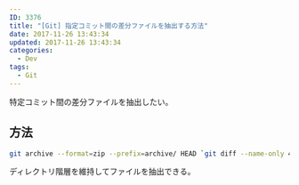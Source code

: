 ```yaml
---
ID: 3376
title: "[Git] 指定コミット間の差分ファイルを抽出する方法"
date: 2017-11-26 13:43:34
updated: 2017-11-26 13:43:34
categories:
  - Dev
tags:
  - Git
---
```


特定コミット間の差分ファイルを抽出したい。

<!--more-->

## 方法

```bash
git archive --format=zip --prefix=archive/ HEAD `git diff --name-only 46de570575bba37b9395f15fdac92d839d218bb0 8cac3d13feebe15f771e218054f8c71391006f2f` -o archive.zip
```

ディレクトリ階層を維持してファイルを抽出できる。
